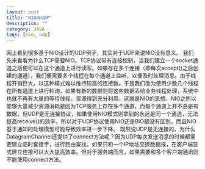 ```yaml
---
layout: post
title: "NIO与UDP"
description: ""
category: JAVA
tags: [nio, udp]
---
```

网上看到很多基于NIO设计的UDP例子，其实对于UDP来说NIO没有意义。
我们先来看看为什么TCP需要NIO。TCP协议带有连接控制，当我们建立一个socket通道之后便可以在这个通道上进行读写。如果存在多个连接（即每次accept()之后创建的通道），我们便需要多个线程在每个通道上监听，以便及时处理消息。由于线程开销巨大，以这种模式难以维持较高的连接数。于是我们改为使用少数几个线程在所有通道上进行轮询，如果有新的数据则将这些数据丢给业务线程处理，系统中也就不再有大量的等待线程，资源得到充分利用，这就是NIO的思想。NIO之所以能够大量减少资源消耗是因为TCP服务上存在多个通道，而每个通道上并不总是有数据，但UDP是无连接协议，如果使用NIO模式则拿到的永远是同一个通道，无法提高receive()的效率，所以对于UDP协议使用NIO还是BIO都没有区别，而且NIO基于通知的处理模型可能导致效率进一步下降。
既然说UDP是无连接的，为什么DatagramChannel还提供了connect方法呢？因为UDP每次发送消息的时候都需要建立临时套接字，进行路由查找。如果只和一个IP地址交换数据报，在客户端显式建立连接可以大大提高效率。但对于服务端而言，如果需要和多个客户端通讯则不能使用connect方法。